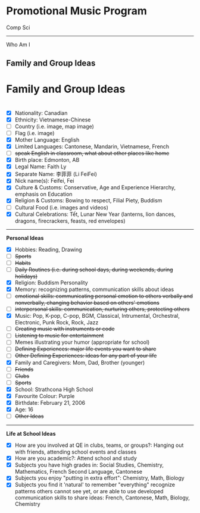 # Promotional Music Program
Comp Sci

---

Who Am I

Family and Group Ideas 
---

# **Family and Group Ideas** <h1>

 - [x] Nationality: Canadian
 - [x] Ethnicity: Vietnamese-Chinese
 - [ ] Country (i.e. image, map image)
 - [ ] Flag (i.e. image)
 - [x] Mother Language: English
 - [x] Limited Languages: Cantonese, Mandarin, Vietnamese, French
 - [ ] ~~speak English in classroom, what about other places like home~~
 - [x] Birth place: Edmonton, AB
 - [x] Legal Name: Faith Ly
 - [x] Separate Name: 李菲菲 (Li FeiFei)
 - [x] Nick name(s): Feifei, Fei
 - [x] Culture & Customs: Conservative, Age and Experience Hierarchy, emphasis on Education 
 - [x] Religion & Customs: Bowing to respect, Filial Piety, Buddism
 - [ ] Cultural Food (i.e. images and videos)
 - [x] Cultural Celebrations: Tết, Lunar New Year (lanterns, lion dances, dragons, firecrackers, feasts, red envelopes)

---

**Personal Ideas**

 - [x] Hobbies: Reading, Drawing
 - [ ] ~~Sports~~ 
 - [ ] ~~Habits~~
 - [ ] ~~Daily Routines (i.e. during school days, during weekends, during holidays)~~
 - [x] Religion: Buddism 
 Personality
 - [x] Memory: recognizing patterns, communication skills about ideas
 - [ ] ~~emotional skills: communicating personal emotion to others verbally and nonverbally, changing behavior based on others' emotions~~
 - [ ] ~~interpersonal skills: communication, nurturing others, protecting others~~
 - [x] Music: Pop, K-pop, C-pop, BGM, Classical, Intrumental, Orchestral, Electronic, Punk Rock, Rock, Jazz
 - [ ] ~~Creating music with instruments or code~~
 - [ ] ~~Listening to music for entertainment~~
 - [ ] Memes illustrating your humor (appropriate for school)
 - [ ] ~~Defining Experiences: major life events you want to share~~
 - [ ] ~~Other Defining Experiences: ideas for any part of your life~~
 - [x] Family and Caregivers: Mom, Dad, Brother (younger)
 - [ ] ~~Friends~~
 - [ ] ~~Clubs~~
 - [ ] ~~Sports~~
 - [x] School: Strathcona High School
 - [x] Favourite Colour: Purple
 - [x] Birthdate: February 21, 2006
 - [x] Age: 16
 - [ ] ~~Other Ideas~~

 ---

**Life at School Ideas**

 - [x] How are you involved at QE in clubs, teams, or groups?: Hanging out with friends, attending school events and classes
 - [x] How are you academic?: Attend school and study
 - [x] Subjects you have high grades in: Social Studies, Chemistry, Mathematics, French Second Language, Cantonese 
 - [x] Subjects you enjoy "putting in extra effort": Chemistry, Math, Biology
 - [x] Subjects you find it 'natural' to remember "everything" recognize patterns others cannot see yet, or are able to use developed communication skills to share ideas: French, Cantonese, Math, Biology, Chemistry
